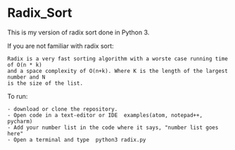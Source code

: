 # Radix_Sort


This is my version of radix sort done in Python 3.

If you are not familiar with radix sort:


    Radix is a very fast sorting algorithm with a worste case running time of O(n * k) 
    and a space complexity of O(n+k). Where K is the length of the largest number and N
    is the size of the list.

To run:

    - download or clone the repository.
    - Open code in a text-editor or IDE  examples(atom, notepad++, pycharm)
    - Add your number list in the code where it says, "number list goes here"
    - Open a terminal and type  python3 radix.py
